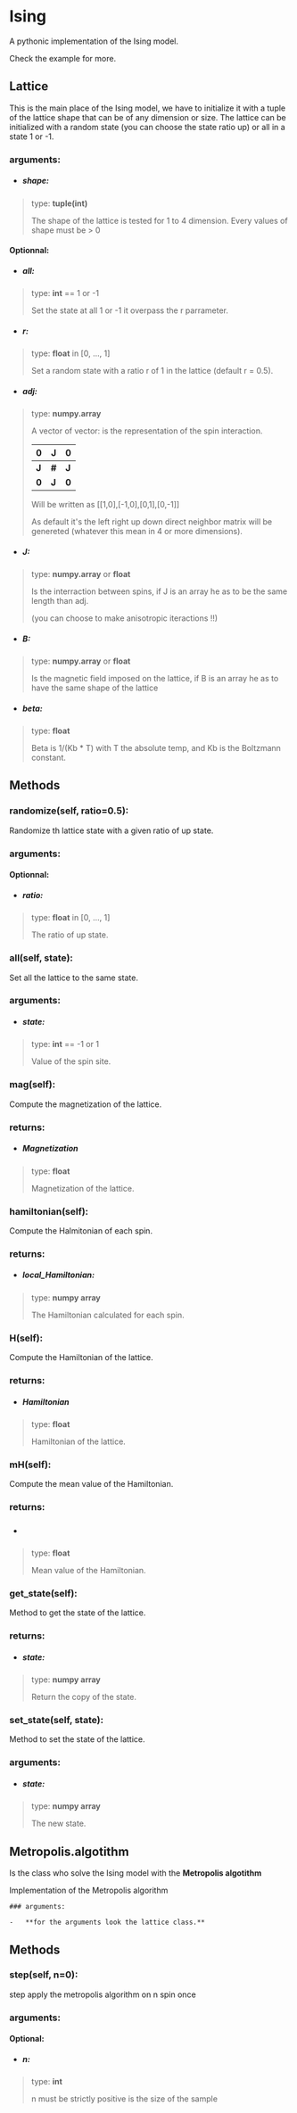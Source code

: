 # Ising
A pythonic implementation of the Ising model.

Check the example for more.


## Lattice
This is the main place of the Ising model,
we have to initialize it with a tuple of the lattice shape that can be of any dimension or size.
The lattice can be initialized with a random state (you can choose the state ratio up) or all in a state 1 or -1.

### arguments:

- ##### shape:

>   type: **tuple(int)**
>
>   The shape of the lattice is tested for 1 to 4 dimension.
>   Every values of shape must be > 0 

#### Optionnal:

- ##### all:

>    type: **int** == 1 or -1
>
>    Set the state at all 1 or -1 it overpass the r parrameter.

- ##### r: 

>   type: **float** in [0, ..., 1]
>
>  Set a random state with a ratio r of 1 in the lattice (default r = 0.5).

- ##### adj: 

>   type: **numpy.array**
>
>   A vector of vector: is the representation of the spin interaction.
>
>   |  0  |  J  |  0  |
>   | --- | --- | --- |
>   |**J**|**#**|**J**| 
>   |**0**|**J**|**0**| 
>
>   Will be written as [[1,0],[-1,0],[0,1],[0,-1]]
>   
>   As default it's the left right up down direct neighbor matrix will be genereted (whatever this mean in 4 or more dimensions).

- ##### J:

>   type: **numpy.array** or **float**
>
>   Is the interraction between spins, 
>   if J is an array he as to be the same length than adj.
>
>   (you can choose to make anisotropic iteractions !!)

- ##### B:

>   type: **numpy.array** or **float**
>
>   Is the magnetic field imposed on the lattice,
>   if B is an array he as to have the same shape of the lattice

- ##### beta:

>   type: **float**
>
>   Beta is 1/(Kb * T) with T the absolute temp,
>   and Kb is the Boltzmann constant.


## Methods

### randomize(self, ratio=0.5):

Randomize th lattice state with a given ratio of up state.

### arguments:

#### Optionnal:

- ##### ratio:

>   type: **float** in [0, ..., 1]
>
>   The ratio of up state. 

### all(self, state):

Set all the lattice to the same state.

### arguments:

- ##### state:

>   type: **int** == -1 or 1
>
>   Value of the spin site.

### mag(self):

Compute the magnetization of the lattice.

### returns:

- ##### Magnetization

>   type: **float** 
>
>   Magnetization of the lattice.

### hamiltonian(self):

Compute the Halmitonian of each spin.

### returns:

- ##### local_Hamiltonian:

>   type: **numpy array** 
>
>   The Hamiltonian calculated for each spin.

### H(self):

Compute the Hamiltonian of the lattice.

### returns:

- ##### Hamiltonian

>   type: **float** 
>
>   Hamiltonian of the lattice.

### mH(self):

Compute the mean value of the Hamiltonian.

### returns:

- ##### <H>

>   type: **float** 
>
>   Mean value of the Hamiltonian.

### get_state(self):

Method to get the state of the lattice.

### returns:

- ##### state:

>   type: **numpy array** 
>
>   Return the copy of the state.

### set_state(self, state):

Method to set the state of the lattice.

### arguments:

- ##### state:

>   type: **numpy array** 
>
>   The new state.


## Metropolis.algotithm
Is the class who solve the Ising model with the **Metropolis algotithm**

Implementation of the Metropolis algorithm

    ### arguments:
    
    -   **for the arguments look the lattice class.**

## Methods

### step(self, n=0):
step apply the metropolis algorithm on n spin once

### arguments:

#### Optional:

- ##### n:

>   type: **int**
>
>   n must be strictly positive is the size of the sample 
